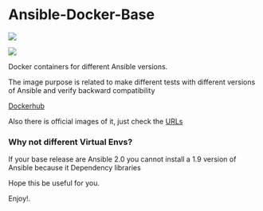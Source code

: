 Ansible-Docker-Base
===================
[![](https://images.microbadger.com/badges/image/padajuan/ansible-docker-base.svg)](http://microbadger.com/images/padajuan/ansible-docker-base)

[![](https://images.microbadger.com/badges/license/padajuan/ansible-docker-base.svg)](http://microbadger.com/images/padajuan/ansible-docker-base)

Docker containers for different Ansible versions.

The image purpose is related to make different tests with different versions of Ansible and verify backward compatibility

[Dockerhub](https://hub.docker.com/r/padajuan/ansible-docker-base/)

Also there is official images of it, just check the [URLs](https://hub.docker.com/search/?q=ansible&page=1&isAutomated=0&isOfficial=0&pullCount=1&starCount=0)

### Why not different Virtual Envs?
If your base release are Ansible 2.0 you cannot install a 1.9 version of Ansible because it Dependency libraries

Hope this be useful for you.

Enjoy!.
